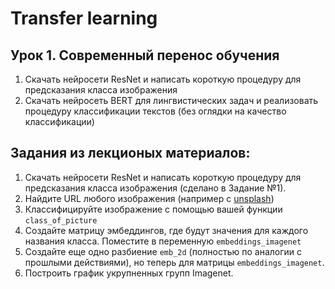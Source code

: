 # Transfer learning
## Урок 1. Современный перенос обучения

1. Скачать нейросети ResNet и написать короткую процедуру для предсказания класса изображения
2. Скачать нейросеть BERT для лингвистических задач и реализовать процедуру классификации текстов (без оглядки на качество классификации)
## Задания из лекционых материалов:
1. Скачать нейросети ResNet и написать короткую процедуру для предсказания класса изображения (сделано в Задание №1).
2. Найдите URL любого изображения (например с [unsplash](https://unsplash.com/))
3. Классифицируйте изображение с помощью вашей функции `class_of_picture`
4. Создайте матрицу эмбеддингов, где будут значения для каждого названия класса.
Поместите в переменную `embeddings_imagenet`
5. Создайте еще одно разбиение `emb_2d` (полностью по аналогии с прошлыми действиями), но теперь для матрицы `embeddings_imagenet`.
6. Построить график укрупненных групп Imagenet.
